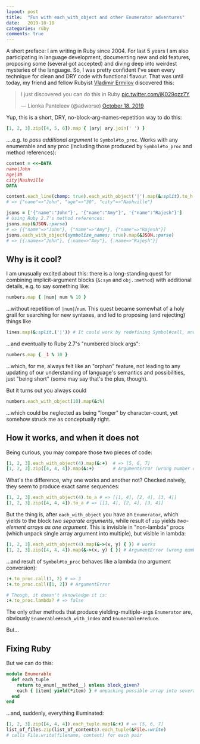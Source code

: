```yaml
---
layout: post
title:  "Fun with each_with_object and other Enumerator adventures"
date:   2019-10-18
categories: ruby
comments: true
---
```


A short preface: I am writing in Ruby since 2004. For last 5 years I am also participating in language development, documenting new and old features, proposing some (several got accepted) and diving deep into weirdest mysteries of the language. So, I was pretty confident I've seen every technique for clean and DRY code with functional flavour. That was until today, my friend and fellow Rubyist [Vladimir Ermilov](https://github.com/adworse) discovered this:

<blockquote class="twitter-tweet"><p lang="en" dir="ltr">I just discovered you can do this in Ruby <a href="https://t.co/iK029ozz7Y">pic.twitter.com/iK029ozz7Y</a></p>&mdash; Lionka Panteleev (@adworse) <a href="https://twitter.com/adworse/status/1185090585650221057?ref_src=twsrc%5Etfw">October 18, 2019</a></blockquote> <script async src="https://platform.twitter.com/widgets.js" charset="utf-8"></script>

Yup, this is a short, DRY, no-block-arg-names-repetition way to do this:

```ruby
[1, 2, 3].zip([4, 5, 6]).map { |ary| ary.join(' ') }
```
....e.g. to _pass additional argument_ to `Symbol#to_proc`. Works with any enumerable and any proc (including those produced by `Symbol#to_proc` and method references):

```ruby
content = <<~DATA
name|John
age|30
city|Nashville
DATA

content.each_line(chomp: true).each_with_object('|').map(&:split).to_h
# => {"name"=>"John", "age"=>"30", "city"=>"Nashville"}

jsons = ['{"name":"John"}', '{"name":"Amy"}', '{"name":"Rajesh"}']
# Using Ruby 2.7's method references:
jsons.map(&JSON.:parse)
# => [{"name"=>"John"}, {"name"=>"Amy"}, {"name"=>"Rajesh"}]
jsons.each_with_object(symbolize_names: true).map(&JSON.:parse)
# => [{:name=>"John"}, {:name=>"Amy"}, {:name=>"Rajesh"}]
```

## Why is it cool?

I am unusually excited about this: there is a long-standing quest for combining implicit-argument blocks (`&:sym` and `obj.:method`) with additional details, e.g. to say something like:
```ruby
numbers.map { |num| num % 10 }
```
...without repetition of `|num|`/`num`. This quest became somewhat of a holy grail for searching for new syntaxes, and led to proposing (and rejecting) things like
```ruby
lines.map(&:split.('|')) # It could work by redefining Symbol#call, and using .call() → .() shortcut
```
...and eventually to Ruby 2.7's "numbered block args":
```ruby
numbers.map { _1 % 10 }
```
...which, for me, always felt like an "orphan" feature, not leading to any updating of our understanding of language's semantics and possibilities, just "being short" (some may say that's the plus, though).

But it turns out you always could
```ruby
numbers.each_with_object(10).map(&:%)
```
...which could be neglected as being "longer" by character-count, yet somehow struck me as conceptually right.

## How it works, and when it does not

Being curious, you may compare those two pieces of code:
```ruby
[1, 2, 3].each_with_object(4).map(&:+)  # => [5, 6, 7]
[1, 2, 3].zip([4, 4, 4]).map(&:+)       # ArgumentError (wrong number of arguments (given 0, expected 1))
```

What's the difference, why one works and another not? Checked naively, they seem to produce exact same sequences:
```ruby
[1, 2, 3].each_with_object(4).to_a # => [[1, 4], [2, 4], [3, 4]]
[1, 2, 3].zip([4, 4, 4]).to_a # => [[1, 4], [2, 4], [3, 4]]
```

But the thing is, after `each_with_object` you have an `Enumerator`, which yields to the block _two separate arguments_, while result of `zip` yields _two-element arrays as one argument_. This is invisible in "non-lambda" procs (which unpack single array argument into multiple), but visible in lambda:
```ruby
[1, 2, 3].each_with_object(4).map(&->(x, y) { }) # works
[1, 2, 3].zip([4, 4, 4]).map(&->(x, y) { }) # ArgumentError (wrong number of arguments (given 1, expected 2))
```
...and result of `Symbol#to_proc` behaves like a lambda (no argument conversion):
```ruby
:+.to_proc.call(1, 2) # => 3
:+.to_proc.call([1, 2]) # ArgumentError

# Though, it doesn't aknowledge it is:
:+.to_proc.lambda? # => false
```

The only other methods that produce yielding-multiple-args `Enumerator` are, obviously `Enumerable#each_with_index` and `Enumerable#reduce`.

But...

## Fixing Ruby

But we can do this:

```ruby
module Enumerable
  def each_tuple
    return to_enum(__method__) unless block_given?
    each { |item| yield(*item) } # unpacking possible array into several args
  end
end
```

...and, suddenly, everything illuminated:

```ruby
[1, 2, 3].zip([4, 4, 4]).each_tuple.map(&:+) # => [5, 6, 7]
list_of_files.zip(list_of_contents).each_tuple(&File.:write)
# calls File.write(filename, content) for each pair
```
